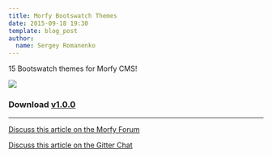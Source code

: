 ```yaml
---
title: Morfy Bootswatch Themes
date: 2015-09-18 19:30
template: blog_post
author:
  name: Sergey Romanenko
---
```


15 Bootswatch themes for Morfy CMS!  

<!--more-->

![](https://bootswatch.com/assets/img/stickers.jpg)

### Download [v1.0.0](https://github.com/morfy-cms/morfy-theme-bootswatch/releases/tag/v1.0.0)  

<hr>

[<i class="fa fa-comments"></i> Discuss this article on the Morfy Forum](http://forum.morfy.org/discussion/4/morfy-bootswatch-themes)  

[<i class="fa fa-comments"></i> Discuss this article on the Gitter Chat](https://gitter.im/morfy-cms/morfy)  
